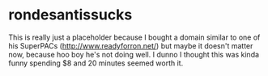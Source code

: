 # rondesantissucks
This is really just a placeholder because I bought a domain similar to one of his SuperPACs (http://www.readyforron.net/) but maybe it doesn't matter now, because hoo boy he's not doing well. I dunno I thought this was kinda funny spending $8 and 20 minutes seemed worth it.
